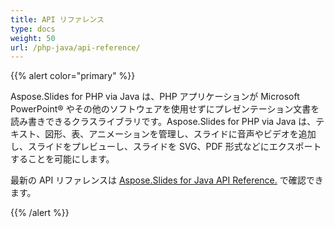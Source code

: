 ```yaml
---
title: API リファレンス
type: docs
weight: 50
url: /php-java/api-reference/
---
```


{{% alert color="primary" %}} 

Aspose.Slides for PHP via Java は、PHP アプリケーションが Microsoft PowerPoint® やその他のソフトウェアを使用せずにプレゼンテーション文書を読み書きできるクラスライブラリです。Aspose.Slides for PHP via Java は、テキスト、図形、表、アニメーションを管理し、スライドに音声やビデオを追加し、スライドをプレビューし、スライドを SVG、PDF 形式などにエクスポートすることを可能にします。

最新の API リファレンスは [Aspose.Slides for Java API Reference.](https://reference.aspose.com/slides/php-java/) で確認できます。

{{% /alert %}}